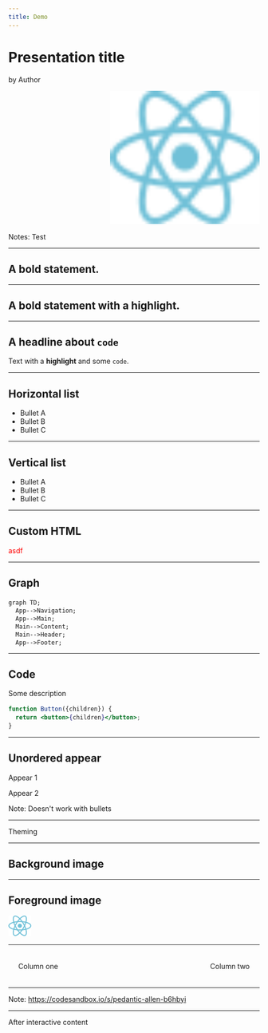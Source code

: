 ```yaml
---
title: Demo
---
```


# Presentation title

by Author

<div style="text-align: right">
  <img style="width: 300px" src="images/react-logo.svg">
</div>

Notes: Test

---

## A bold statement.

---

## A bold statement with a **highlight**.

---

## A headline about `code`

Text with a **highlight** and some `code`.

---

<div class="layout-vertical-list">

## Horizontal list

- Bullet A
- Bullet B
- Bullet C

</div>

---

## Vertical list

- Bullet A
- Bullet B
- Bullet C

---

## Custom HTML

<div style="color: red">asdf</div>

---

## Graph

```mermaid
graph TD;
  App-->Navigation;
  App-->Main;
  Main-->Content;
  Main-->Header;
  App-->Footer;
```

---

## Code

Some description

```jsx
function Button({children}) {
  return <button>{children}</button>;
}
```

---

## Unordered appear

Appear 1
<!-- .element: class="fragment" -->

Appear 2
<!-- .element: class="fragment" -->

Note: Doesn't work with bullets

---

<!-- Style only this page -->
<!-- .slide: data-background="green" -->

Theming

---

<!-- .slide: data-background="./images/react-logo.svg" -->

## Background image

---

## Foreground image

![](images/react-logo.svg)

---

<div style="display: flex; justify-content: space-between; padding: 20px">
  <div>Column one</div>
  <div>Column two</div>
</div>

---

<section data-preload data-background-iframe="https://codesandbox.io/s/pedantic-allen-b6hbyi" data-background-interactive>

Note: https://codesandbox.io/s/pedantic-allen-b6hbyi

---

After interactive content
